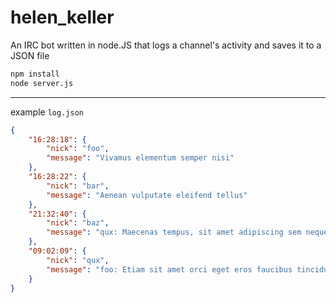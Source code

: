 # helen_keller
An IRC bot written in node.JS that logs a channel's activity and saves it to a JSON file


```bash
npm install
node server.js
```

---

example `log.json`

```json
{
	"16:28:18": {
		"nick": "foo",
		"message": "Vivamus elementum semper nisi"
	},
	"16:28:22": {
		"nick": "bar",
		"message": "Aenean vulputate eleifend tellus"
	},
	"21:32:40": {
		"nick": "baz",
		"message": "qux: Maecenas tempus, sit amet adipiscing sem neque sed ipsum"
	},
	"09:02:09": {
		"nick": "qux",
		"message": "foo: Etiam sit amet orci eget eros faucibus tincidunt"
	}
}
```

